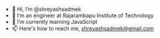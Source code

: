 - 👋 Hi, I’m @shreyashsadmek
- 👀 I’m an engineer at Rajarambapu Institute of Technology
- 🌱 I’m currently learning JavaScript
- 📫 Here's how to reach me, shreyashsadmek@gmail.com
  

<!---
shreyashsadmek/shreyashsadmek is a ✨ special ✨ repository because its `README.md` (this file) appears on your GitHub profile.
You can click the Preview link to take a look at your changes.
--->
